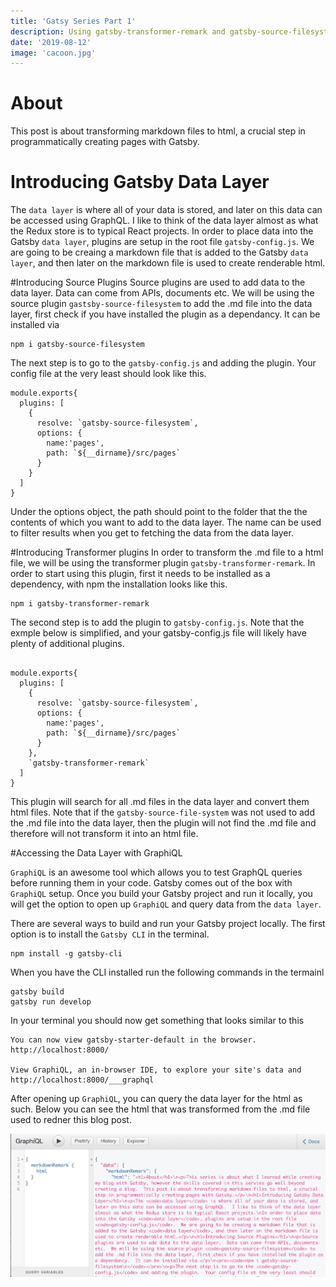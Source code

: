 ```yaml
---
title: 'Gatsy Series Part 1'
description: Using gatsby-transformer-remark and gatsby-source-filesystem plugins to transform md files to html
date: '2019-08-12'
image: 'cacoon.jpg'
---
```


# About
This post is about transforming markdown files to html, a crucial step in programmatically creating pages with Gatsby.

# Introducing Gatsby Data Layer
The `data layer` is where all of your data is stored, and later on this data can be accessed using GraphQL.  I like to think of the data layer almost as what the Redux store is to typical React projects.
In order to place data into the Gatsby `data layer`, plugins are setup in the root file `gatsby-config.js`.  We are going to be creaing a markdown file that is added to the Gatsby `data layer`, and then later on the markdown file is used to create renderable html.

#Introducing Source Plugins
Source plugins are used to add data to the data layer.  Data can come from APIs, documents etc.  We will be using the source plugin `gastsby-source-filesystem` to add the .md file into the data layer, first check if you have installed the plugin as a dependancy.  It can be installed via 
```
npm i gatsby-source-filesystem
```
The next step is to go to the `gatsby-config.js` and adding the plugin.  Your config file at the very least should look like this.
```
module.exports{
  plugins: [
    {
      resolve: `gatsby-source-filesystem`,
      options: {
        name:'pages',
        path: `${__dirname}/src/pages`
      }
    }
  ]
}
```
Under the options object, the path should point to the folder that the the contents of which you want to add to the data layer.  The name can be used to filter results when you get to fetching the data from the data layer.



#Introducing Transformer plugins
In order to transform the .md file to a html file, we will be using the transformer plugin `gatsby-transformer-remark`.  In order to start using this plugin, first it needs to be installed as a dependency, with npm the installation looks like this.
```
npm i gatsby-transformer-remark
```
The second step is to add the plugin to `gatsby-config.js`.  Note that the exmple below is simplified, and your gatsby-config.js file will likely have plenty of additional plugins.
```

module.exports{
  plugins: [
    {
      resolve: `gatsby-source-filesystem`,
      options: {
        name:'pages',
        path: `${__dirname}/src/pages`
      }
    },
    `gatsby-transformer-remark`
  ]
}
```
This plugin will search for all .md files in the data layer and convert them html files.  Note that if the `gatsby-source-file-system` was not used to add the .md file into the data layer, then the plugin will not find the .md file and therefore will not transform it into an html file.

#Accessing the Data Layer with GraphiQL

`GraphiQL` is an awesome tool which allows you to test GraphQL queries before running them in your code.  Gatsby comes out of the box with `GraphiQL` setup.  Once you build your Gatsby project and run it locally, you will get the option to open up `GraphiQL` and query data from the `data layer`.

There are several ways to build and run your Gatsby project locally.   The first option is to install the `Gatsby CLI` in the terminal. 
```
npm install -g gatsby-cli
```
When you have the CLI installed run the following commands in the termainl
```
gatsby build
gatsby run develop
```
In your terminal you should now get something that looks similar to this
```
You can now view gatsby-starter-default in the browser.⠀
http://localhost:8000/
⠀
View GraphiQL, an in-browser IDE, to explore your site's data and
http://localhost:8000/___graphql
```

After opening up `GraphiQL`, you can query the data layer for the html as such.  Below you can see the html that was transformed from the .md file used to redner this blog post.

![Awesome image](./query.jpg)








